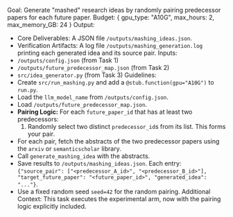 Goal: Generate "mashed" research ideas by randomly pairing predecessor papers for each future paper.
Budget: { gpu_type: "A10G", max_hours: 2, max_memory_GB: 24 }
Output:
- Core Deliverables: A JSON file `/outputs/mashing_ideas.json`.
- Verification Artifacts: A log file `/outputs/mashing_generation.log` printing each generated idea and its source pair.
Inputs:
- `/outputs/config.json` (from Task 1)
- `/outputs/future_predecessor_map.json` (from Task 2)
- `src/idea_generator.py` (from Task 3)
Guidelines:
- Create `src/run_mashing.py` and add a `@stub.function(gpu="A10G")` to `run.py`.
- Load the `llm_model_name` from `/outputs/config.json`.
- Load `/outputs/future_predecessor_map.json`.
- **Pairing Logic:** For each `future_paper_id` that has at least two predecessors:
  1.  Randomly select two distinct `predecessor_id`s from its list. This forms your pair.
- For each pair, fetch the abstracts of the two predecessor papers using the `arxiv` or `semanticscholar` library.
- Call `generate_mashing_idea` with the abstracts.
- Save results to `/outputs/mashing_ideas.json`. Each entry: `{"source_pair": ["<predecessor_A_id>", "<predecessor_B_id>"], "target_future_paper": "<future_paper_id>", "generated_idea": "..."}`.
- Use a fixed random seed `seed=42` for the random pairing.
Additional Context: This task executes the experimental arm, now with the pairing logic explicitly included.